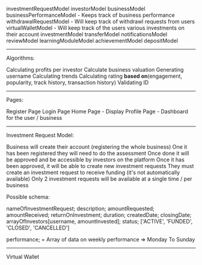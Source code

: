investmentRequestModel
investorModel
businessModel
businessPerformanceModel - Keeps track of business performance
withdrawalRequestModel - Will keep track of withdrawl requests from users
virtualWalletModel - Will keep track of the users various investments on their account
investmentModel
transferModel
notificationsModel
reviewModel
learningModuleModel
achievementModel
depositModel

-----------------------------------------------------
Algorithms:

Calculating profits per investor
Calculate business valuation
Generating username
Calculating trends
Calculating rating **based on**(engagement, popularity, track history, transaction history)
Validating ID


------------------------------------------------------
Pages:

Register Page
Login Page
Home Page - Display
Profile Page - Dashboard for the user / business


--------------------------------------------------------

Investment Request Model:

Business will create their account (registering the whole business)
One it has been registered they will need to do the assessment
Once done it will be approved and be accessible by investors on the platform
Once it has been approved, it will be able to create new investment requests
They must create an investment request to receive funding (it's not automatically available)
Only 2 investment requests will be available at a single time / per business


Possible schema:

nameOfInvestmentRequest;
description;
amountRequested;
amountReceived;
returnOnInvestment;
duration;
createdDate;
closingDate;
arrayOfInvestors[username, amountInvested];
status; ['ACTIVE', 'FUNDED', 'CLOSED', 'CANCELLED']

performance; = Array of data on weekly performance => Monday To Sunday



-----------------------

Virtual Wallet